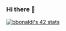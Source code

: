 ### Hi there 👋
[![bbonaldi's 42 stats](https://badge42.vercel.app/api/v2/stats/cl1860zih001009l1tmcnle28?cursusId=60)](https://github.com/JaeSeoKim/badge42)
<!--
**brunobonaldi94/brunobonaldi94** is a ✨ _special_ ✨ repository because its `README.md` (this file) appears on your GitHub profile.

Here are some ideas to get you started:

- 🔭 I’m currently working on ...
- 🌱 I’m currently learning ...
- 👯 I’m looking to collaborate on ...
- 🤔 I’m looking for help with ...
- 💬 Ask me about ...
- 📫 How to reach me: ...
- 😄 Pronouns: ...
- ⚡ Fun fact: ...
-->
